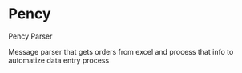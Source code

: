 # Pency
Pency Parser
 
Message parser that gets orders from excel and process that info to automatize data entry process
